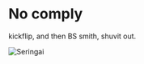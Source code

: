 # No comply

kickflip, and then BS smith, shuvit out.

![Seringai](https://pbs.twimg.com/media/EGefNcMUUAA7Jua?format=jpg&name=large)
